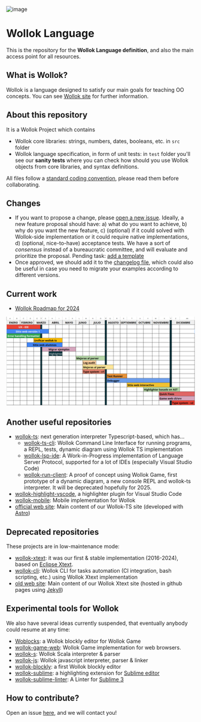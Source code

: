 ![image](https://user-images.githubusercontent.com/4549002/65472817-bf01f200-de4b-11e9-94c6-433d9c037dca.png)

# Wollok Language

This is the repository for the **Wollok Language definition**, and also the main access point for all resources.

## What is Wollok?

Wollok is a language designed to satisfy our main goals for teaching OO concepts. You can see [Wollok site](https://www.wollok.org) for further information.

## About this repository

It is a Wollok Project which contains

- Wollok core libraries: strings, numbers, dates, booleans, etc. in `src` folder
- Wollok language specification, in form of unit tests: in `test` folder you'll see our **sanity tests** where you can check how should you use Wollok objects from core libraries, and syntax definitions.

All files follow a [standard coding convention](https://github.com/uqbar-project/wollok-language/wiki/Coding-Standards-for-writing-this-repository), please read them before collaborating.

## Changes

- If you want to propose a change, please [open a new issue](/issues/new). Ideally, a new feature proposal should have: a) what do you want to achieve, b) why do you want the new feature, c) (optional) if it could solved with Wollok-side implementation or it could require native implementations, d) (optional, nice-to-have) acceptance tests. We have a sort of _consensus_ instead of a bureaucratic committee, and will evaluate and prioritize the proposal. Pending task: [add a template](https://help.github.com/es/github/building-a-strong-community/configuring-issue-templates-for-your-repository)
- Once approved, we should add it to the [changelog file](CHANGELOG.md), which could also be useful in case you need to migrate your examples according to different versions.

## Current work

- [Wollok Roadmap for 2024](https://docs.google.com/spreadsheets/d/1SAmnsdYvkrx_Yby_zP3MyGB_IPT1kzITSQGCCIwqSvc/edit#gid=0)

![Roadmap 2024](./images/roadmap2024.png)

## Another useful repositories

- [wollok-ts](https://github.com/uqbar-project/wollok-ts): next generation interpreter Typescript-based, which has...
  - [wollok-ts-cli](https://github.com/uqbar-project/wollok-ts-cli): Wollok Command Line Interface for running programs, a REPL, tests, dynamic diagram using Wollok TS implementation
  - [wollok-lsp-ide](https://github.com/uqbar-project/wollok-lsp-ide): A Work-in-Progress implementation of Language Server Protocol, supported for a lot of IDEs (especially Visual Studio Code)
  - [wollok-run-client](https://github.com/uqbar-project/wollok-run-client): A proof of concept using Wollok Game, first prototype of a dynamic diagram, a new console REPL and wollok-ts interpreter. It will be deprecated hopefully for 2025.
- [wollok-highlight-vscode](https://github.com/uqbar-project/wollok-highlight-vscode), a highlighter plugin for Visual Studio Code
- [wollok-mobile](https://github.com/uqbar-project/wollok-mobile): Mobile implementation for Wollok
- [official web site](https://github.com/uqbar-project/website-wollok-ts): Main content of our Wollok-TS site (developed with [Astro](https://astro.build/))

## Deprecated repositories

These projects are in low-maintenance mode:

- [wollok-xtext](https://github.com/uqbar-project/wollok): it was our first & stable implementation (2016-2024), based on [Eclipse Xtext](https://eclipse.dev/Xtext/).
- [wollok-cli](https://github.com/uqbar-project/wollok-cli): Wollok CLI for tasks automation (CI integration, bash scripting, etc.) using Wollok Xtext implementation
- [old web site](https://github.com/uqbar-project/wollok-site): Main content of our Wollok Xtext site (hosted in github pages using [Jekyll](https://jekyllrb.com/))

## Experimental tools for Wollok

We also have several ideas currently suspended, that eventually anybody could resume at any time:

- [Woblocks](https://github.com/alejandroFerrante/Woblocks): a Wollok blockly editor for Wollok Game
- [wollok-game-web](https://github.com/uqbar-project/wollok-game-web): Wollok Game implementation for web browsers.
- [wollok-s](https://github.com/uqbar-project/wollok-s): Wollok Scala interpreter & parser
- [wollok-js](https://github.com/uqbar-project/wollok-js): Wollok javascript interpreter, parser & linker
- [wollok-blockly](https://github.com/uqbar-project/wollok-blockly): a first Wollok blockly editor
- [wollok-sublime](https://github.com/uqbar-project/wollok-sublime): a highlighting extension for [Sublime editor](https://www.sublimetext.com/)
- [wollok-sublime-linter](https://github.com/uqbar-project/wollok-sublime-linter): A Linter for [Sublime 3](https://www.sublimetext.com/)

## How to contribute?

Open an issue [here](https://github.com/uqbar-project/wollok-language/issues), and we will contact you!

